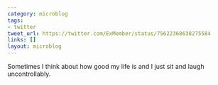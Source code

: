 ```yaml
---
category: microblog
tags:
- twitter
tweet_url: https://twitter.com/ExMember/status/75622368638275584
links: []
layout: microblog
---
```

Sometimes I think about how good my life is and I just sit and laugh uncontrollably.
